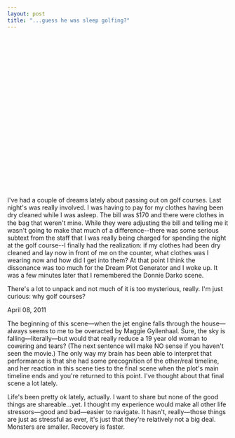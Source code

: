 ```yaml
---
layout: post
title: "...guess he was sleep golfing?"
---
```


<p class="media"><object width="560" height="349"><param name="movie" value="http://www.youtube.com/v/nr1XgsjL6HQ?fs=1&amp;hl=en_US&amp;rel=0"></param><param name="allowFullScreen" value="true"></param><param name="allowscriptaccess" value="always"></param><embed src="http://www.youtube.com/v/nr1XgsjL6HQ?fs=1&amp;hl=en_US&amp;rel=0" type="application/x-shockwave-flash" allowscriptaccess="always" allowfullscreen="true" width="560" height="349"></embed></object></p>

I've had a couple of dreams lately about passing out on golf courses. Last night's was really involved. I was having to pay for my clothes having been dry cleaned while I was asleep. The bill was <span style="font-family: Georgia, serif">$</span>170 and there were clothes in the bag that weren't mine. While they were adjusting the bill and telling me it wasn't going to make that much of a difference--there was some serious subtext from the staff that I was really being charged for spending the night at the golf course--I finally had the realization: if my clothes had been dry cleaned and lay now in front of me on the counter, what clothes was I wearing now and how did I get into them? At that point I think the dissonance was too much for the Dream Plot Generator and I woke up. It was a few minutes later that I remembered the Donnie Darko scene.

There's a lot to unpack and not much of it is too mysterious, really. I'm just curious: why golf courses? 

<p class="date">April 08, 2011</p>

<p class="postscript">The beginning of this scene&mdash;when the jet engine falls through the house&mdash;always seems to me to be overacted by Maggie Gyllenhaal. Sure, the sky is falling&mdash;literally&mdash;but would that really reduce a 19 year old woman to cowering and tears? (The next sentence will make NO sense if you haven't seen the movie.) The only way my brain has been able to interpret that performance is that she had some precognition of the other/real timeline, and her reaction in this scene ties to the final scene when the plot's main timeline ends and you're returned to this point. I've thought about that final scene a lot lately.</p>

<p class="postscript">Life's been pretty ok lately, actually. I want to share but none of the good things are shareable...yet. I thought my experience would make all other life stressors&mdash;good and bad&mdash;easier to navigate. It hasn't, really&mdash;those things are just as stressful as ever, it's just that they're relatively not a big deal. Monsters are smaller. Recovery is faster.</p>